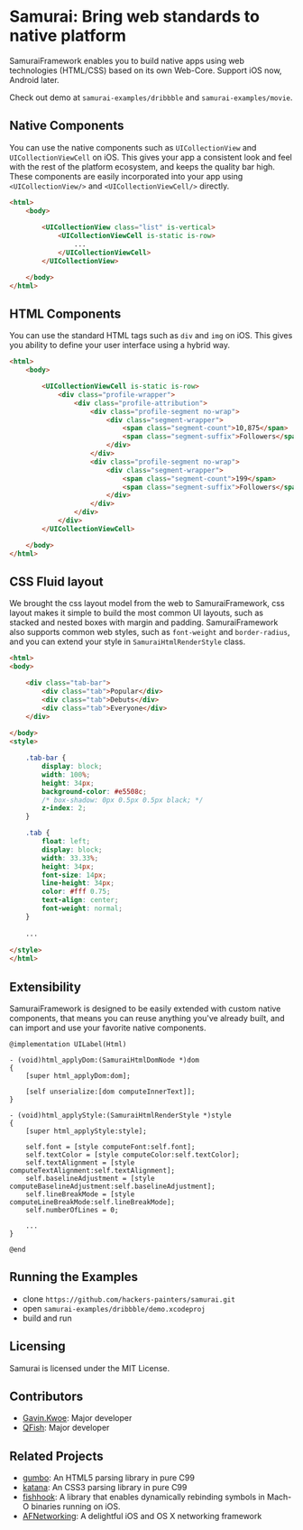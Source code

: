 Samurai: Bring web standards to native platform
===============================================

SamuraiFramework enables you to build native apps using web technologies (HTML/CSS) based on its own Web-Core. Support iOS now, Android later.

Check out demo at `samurai-examples/dribbble` and `samurai-examples/movie`.

## Native Components

You can use the native components such as `UICollectionView` and `UICollectionViewCell` on iOS. This gives your app a consistent look and feel with the rest of the platform ecosystem, and keeps the quality bar high. These components are easily incorporated into your app using `<UICollectionView/>` and `<UICollectionViewCell/>` directly.

```html
<html>
	<body>
		
		<UICollectionView class="list" is-vertical>
			<UICollectionViewCell is-static is-row>
				...
			</UICollectionViewCell>
		</UICollectionView>

	</body>
</html>
```

## HTML Components

You can use the standard HTML tags such as `div` and `img` on iOS. This gives you ability to define your user interface using a hybrid way.

```html
<html>
	<body>

		<UICollectionViewCell is-static is-row>
			<div class="profile-wrapper">
				<div class="profile-attribution">
					<div class="profile-segment no-wrap">
						<div class="segment-wrapper">
							<span class="segment-count">10,875</span>
							<span class="segment-suffix">Followers</span>
						</div>
					</div>
					<div class="profile-segment no-wrap">
						<div class="segment-wrapper">
							<span class="segment-count">199</span>
							<span class="segment-suffix">Followers</span>
						</div>
					</div>
				</div>
			</div>
		</UICollectionViewCell>

	</body>
</html>
```

## CSS Fluid layout	

We brought the css layout model from the web to SamuraiFramework, css layout makes it simple to build the most common UI layouts, such as stacked and nested boxes with margin and padding. SamuraiFramework also supports common web styles, such as `font-weight` and `border-radius`, and you can extend your style in `SamuraiHtmlRenderStyle` class.

```html
<html>
<body>

	<div class="tab-bar">
		<div class="tab">Popular</div>
		<div class="tab">Debuts</div>
		<div class="tab">Everyone</div>
	</div>
	
</body>
<style>

	.tab-bar {
		display: block;
		width: 100%;
		height: 34px;
		background-color: #e5508c;
		/* box-shadow: 0px 0.5px 0.5px black; */
		z-index: 2;
	}

	.tab {
		float: left;
		display: block;
		width: 33.33%;
		height: 34px;
		font-size: 14px;
		line-height: 34px;
		color: #fff 0.75;
		text-align: center;
		font-weight: normal;
	}
	
	...
	
</style>
</html>

```

## Extensibility

SamuraiFramework is designed to be easily extended with custom native components, that means you can reuse anything you've already built, and can import and use your favorite native components.

```objc
@implementation UILabel(Html)

- (void)html_applyDom:(SamuraiHtmlDomNode *)dom
{
	[super html_applyDom:dom];

	[self unserialize:[dom computeInnerText]];
}

- (void)html_applyStyle:(SamuraiHtmlRenderStyle *)style
{
	[super html_applyStyle:style];

	self.font = [style computeFont:self.font];
	self.textColor = [style computeColor:self.textColor];
	self.textAlignment = [style computeTextAlignment:self.textAlignment];
	self.baselineAdjustment = [style computeBaselineAdjustment:self.baselineAdjustment];
	self.lineBreakMode = [style computeLineBreakMode:self.lineBreakMode];
	self.numberOfLines = 0;
	
	...
}

@end
```

## Running the Examples

- clone `https://github.com/hackers-painters/samurai.git`
- open `samurai-examples/dribbble/demo.xcodeproj`
- build and run

## Licensing

Samurai is licensed under the MIT License.

## Contributors

* [Gavin.Kwoe](https://github.com/gavinkwoe): Major developer
* [QFish](https://github.com/qfish): Major developer

## Related Projects

* [gumbo](https://github.com/google/gumbo-parser): An HTML5 parsing library in pure C99
* [katana](https://github.com/): An CSS3 parsing library in pure C99
* [fishhook](https://github.com/facebook/fishhook): A library that enables dynamically rebinding symbols in Mach-O binaries running on iOS.
* [AFNetworking](https://github.com/AFNetworking/AFNetworking): A delightful iOS and OS X networking framework
